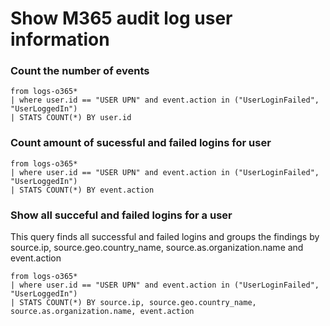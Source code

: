 # Show M365 audit log user information


### Count the number of events

```
from logs-o365*
| where user.id == "USER UPN" and event.action in ("UserLoginFailed", "UserLoggedIn")
| STATS COUNT(*) BY user.id
```

### Count amount of sucessful and failed logins for user
```
from logs-o365*
| where user.id == "USER UPN" and event.action in ("UserLoginFailed", "UserLoggedIn")
| STATS COUNT(*) BY event.action
```

### Show all succeful and failed logins for a user
This query finds all successful and failed logins and groups the findings by source.ip, source.geo.country_name, source.as.organization.name and event.action

```
from logs-o365*
| where user.id == "USER UPN" and event.action in ("UserLoginFailed", "UserLoggedIn")
| STATS COUNT(*) BY source.ip, source.geo.country_name, source.as.organization.name, event.action

```